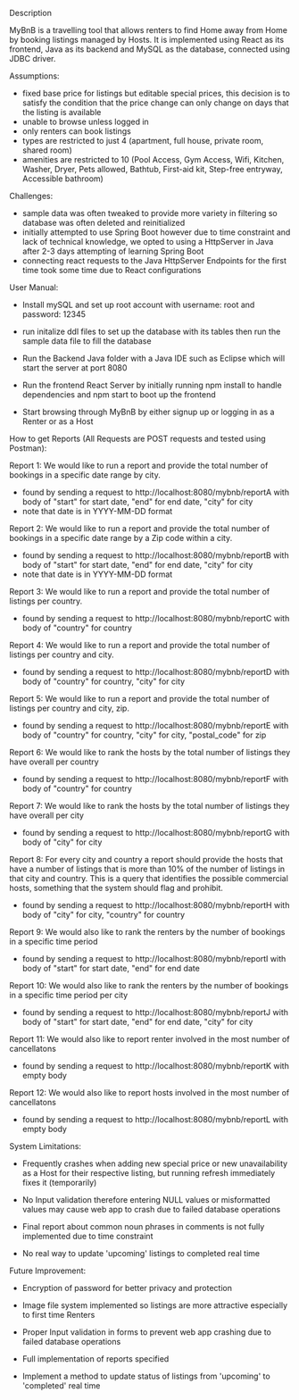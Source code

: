 Description

MyBnB is a travelling tool that allows renters to find Home away from Home by booking listings managed by Hosts.
It is implemented using React as its frontend, Java as its backend and MySQL as the database, connected using JDBC driver.


Assumptions:
- fixed base price for listings but editable special prices, this decision is to satisfy the condition that the price change can only change on days that the listing is available
- unable to browse unless logged in
- only renters can book listings
- types are restricted to just 4 (apartment, full house, private room, shared room)
- amenities are restricted to 10 (Pool Access, Gym Access, Wifi, Kitchen, Washer, Dryer, Pets allowed, Bathtub, First-aid kit, Step-free entryway, Accessible bathroom)

Challenges:
- sample data was often tweaked to provide more variety in filtering so database was often deleted and reinitialized
- initially attempted to use Spring Boot however due to time constraint and lack of technical knowledge, we opted to using a HttpServer in Java after 2-3 days attempting of learning Spring Boot
- connecting react requests to the Java HttpServer Endpoints for the first time took some time due to React configurations


User Manual:

- Install mySQL and set up root account with username: root and password: 12345

- run initalize ddl files to set up the database with its tables then run the sample data file to fill the database

- Run the Backend Java folder with a Java IDE such as Eclipse which will start the server at port 8080

- Run the frontend React Server by initially running npm install to handle dependencies and npm start to boot up the frontend

- Start browsing through MyBnB by either signup up or logging in as a Renter or as a Host



How to get Reports (All Requests are POST requests and tested using Postman):

Report 1: We would like to run a report and provide the total number of bookings in a specific date range by city. 
- found by sending a request to http://localhost:8080/mybnb/reportA with body of "start" for start date, "end" for end date, "city" for city
- note that date is in YYYY-MM-DD format

Report 2: We would like to run a report and provide the total number of bookings in a specific date range by a Zip code within a city. 
- found by sending a request to http://localhost:8080/mybnb/reportB with body of "start" for start date, "end" for end date, "city" for city
- note that date is in YYYY-MM-DD format

Report 3: We would like to run a report and provide the total number of listings per country. 
- found by sending a request to http://localhost:8080/mybnb/reportC with body of "country" for country

Report 4: We would like to run a report and provide the total number of listings per country and city. 
- found by sending a request to http://localhost:8080/mybnb/reportD with body of "country" for country, "city" for city

Report 5: We would like to run a report and provide the total number of listings per country and city, zip. 
- found by sending a request to http://localhost:8080/mybnb/reportE with body of "country" for country, "city" for city, "postal_code" for zip

Report 6: We would like to rank the hosts by the total number of listings they have overall per country 
- found by sending a request to http://localhost:8080/mybnb/reportF with body of "country" for country

Report 7: We would like to rank the hosts by the total number of listings they have overall per city 
- found by sending a request to http://localhost:8080/mybnb/reportG with body of "city" for city

Report 8: For every city and country a report should provide the hosts that have a
number of listings that is more than 10% of the number of listings in that
city and country. This is a query that identifies the possible commercial
hosts, something that the system should flag and prohibit.
- found by sending a request to http://localhost:8080/mybnb/reportH with body of "city" for city, "country" for country


Report 9: We would also like to rank the renters by the number of bookings in a specific time period 
- found by sending a request to http://localhost:8080/mybnb/reportI with body of "start" for start date, "end" for end date


Report 10: We would also like to rank the renters by the number of bookings in a specific time period per city
- found by sending a request to http://localhost:8080/mybnb/reportJ with body of "start" for start date, "end" for end date, "city" for city

Report 11: We would also like to report renter involved in the most number of cancellatons
- found by sending a request to http://localhost:8080/mybnb/reportK with empty body

Report 12: We would also like to report hosts involved in the most number of cancellatons
- found by sending a request to http://localhost:8080/mybnb/reportL with empty body

System Limitations:

- Frequently crashes when adding new special price or new unavailability as a Host for their respective listing, but running refresh immediately fixes it (temporarily)

- No Input validation therefore entering NULL values or misformatted values may cause web app to crash due to failed database operations

- Final report about common noun phrases in comments is not fully implemented due to time constraint

- No real way to update 'upcoming' listings to completed real time



Future Improvement:

- Encryption of password for better privacy and protection

- Image file system implemented so listings are more attractive especially to first time Renters

- Proper Input validation in forms to prevent web app crashing due to failed database operations

- Full implementation of reports specified

- Implement a method to update status of listings from 'upcoming' to 'completed' real time

